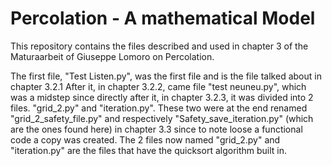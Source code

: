 # Percolation - A mathematical Model

This repository contains the files described and used in chapter 3 of the Maturaarbeit of Giuseppe Lomoro on Percolation.

The first file, "Test Listen.py", was the first file and is the file talked about in chapter 3.2.1
After it, in chapter 3.2.2, came file "test neuneu.py", which was a midstep since directly after it, in chapter 3.2.3, it was divided into 2 files. "grid_2.py" and "iteration.py".
These two were at the end renamed "grid_2_safety_file.py" and respectively "Safety_save_iteration.py" (which are the ones found here) in chapter 3.3 since to note loose a functional code a copy was created. 
The 2 files now named "grid_2.py" and "iteration.py" are the files that have the quicksort algorithm built in.
